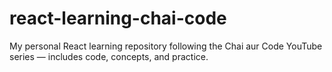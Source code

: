 # **react-learning-chai-code**
My personal React learning repository following the Chai aur Code YouTube series — includes code, concepts, and practice.